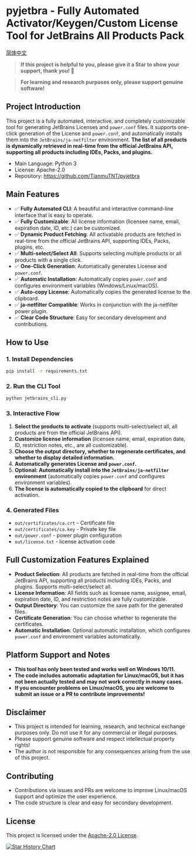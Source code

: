 # pyjetbra - Fully Automated Activator/Keygen/Custom License Tool for JetBrains All Products Pack

[简体中文](./README_zh.md)

> **If this project is helpful to you, please give it a Star to show your support, thank you! 🌟**

> **For learning and research purposes only, please support genuine software!**

## Project Introduction

This project is a fully automated, interactive, and completely customizable tool for generating JetBrains Licenses and `power.conf` files. It supports one-click generation of the License and `power.conf`, and automatically installs them into the `JetBrains/ja-netfilter` environment. **The list of all products is dynamically retrieved in real-time from the official JetBrains API, supporting all products including IDEs, Packs, and plugins.**

- Main Language: Python 3
- License: Apache-2.0
- Repository: https://github.com/TianmuTNT/pyjetbra

## Main Features

- ✅ **Fully Automated CLI**: A beautiful and interactive command-line interface that is easy to operate.
- ✅ **Fully Customizable**: All license information (licensee name, email, expiration date, ID, etc.) can be customized.
- ✅ **Dynamic Product Fetching**: All activatable products are fetched in real-time from the official JetBrains API, supporting IDEs, Packs, plugins, etc.
- ✅ **Multi-select/Select All**: Supports selecting multiple products or all products with a single click.
- ✅ **One-Click Generation**: Automatically generates License and `power.conf`.
- ✅ **Automatic Installation**: Automatically copies `power.conf` and configures environment variables (Windows/Linux/macOS).
- ✅ **Auto-copy License**: Automatically copies the generated license to the clipboard.
- ✅ **ja-netfilter Compatible**: Works in conjunction with the ja-netfilter power plugin.
- ✅ **Clear Code Structure**: Easy for secondary development and contributions.

## How to Use

### 1. Install Dependencies

```bash
pip install -r requirements.txt
```

### 2. Run the CLI Tool

```bash
python jetbrains_cli.py
```

### 3. Interactive Flow

1.  **Select the products to activate** (supports multi-select/select all, all products are from the official JetBrains API).
2.  **Customize license information** (licensee name, email, expiration date, ID, restriction notes, etc., are all customizable).
3.  **Choose the output directory, whether to regenerate certificates, and whether to display detailed information.**
4.  **Automatically generates License and `power.conf`.**
5.  **Optional: Automatically install into the `JetBrains/ja-netfilter` environment** (automatically copies `power.conf` and configures environment variables).
6.  **The license is automatically copied to the clipboard** for direct activation.

### 4. Generated Files

- `out/certificates/ca.crt` - Certificate file
- `out/certificates/ca.key` - Private key file
- `out/power.conf` - power plugin configuration
- `out/license.txt` - license activation code

## Full Customization Features Explained

- **Product Selection**: All products are fetched in real-time from the official JetBrains API, supporting all products including IDEs, Packs, and plugins. Supports multi-select/select all.
- **License Information**: All fields such as licensee name, assignee, email, expiration date, ID, and restriction notes are fully customizable.
- **Output Directory**: You can customize the save path for the generated files.
- **Certificate Generation**: You can choose whether to regenerate the certificates.
- **Automatic Installation**: Optional automatic installation, which configures `power.conf` and environment variables automatically.

## Platform Support and Notes

- **This tool has only been tested and works well on Windows 10/11.**
- **The code includes automatic adaptation for Linux/macOS, but it has not been actually tested and may not work correctly in many cases.**
- **If you encounter problems on Linux/macOS, you are welcome to submit an issue or a PR to contribute improvements!**

## Disclaimer

- This project is intended for learning, research, and technical exchange purposes only. Do not use it for any commercial or illegal purposes.
- Please support genuine software and respect intellectual property rights!
- The author is not responsible for any consequences arising from the use of this project.

## Contributing

- Contributions via issues and PRs are welcome to improve Linux/macOS support and optimize the user experience.
- The code structure is clear and easy for secondary development.

## License

This project is licensed under the [Apache-2.0 License](./LICENSE).

[![Star History Chart](https://api.star-history.com/svg?repos=TianmuTNT/pyjetbra&type=Date)](https://www.star-history.com/#TianmuTNT/pyjetbra&Date)